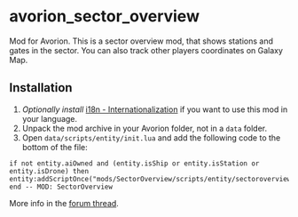 # avorion_sector_overview
Mod for Avorion.
This is a sector overview mod, that shows stations and gates in the sector. You can also track other players coordinates on Galaxy Map.

## Installation
1. *Optionally install* [i18n - Internationalization](https://www.avorion.net/forum/index.php/topic,4330.0.html) if you want to use this mod in your language.
2. Unpack the mod archive in your Avorion folder, not in a `data` folder.
3. Open `data/scripts/entity/init.lua` and add the following code to the bottom of the file:
```
if not entity.aiOwned and (entity.isShip or entity.isStation or entity.isDrone) then entity:addScriptOnce("mods/SectorOverview/scripts/entity/sectoroverview.lua") end -- MOD: SectorOverview
```

More info in the [forum thread](https://www.avorion.net/forum/index.php?topic=5596).